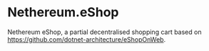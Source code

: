 # Nethereum.eShop
Nethereum eShop, a partial decentralised shopping cart based on https://github.com/dotnet-architecture/eShopOnWeb.
